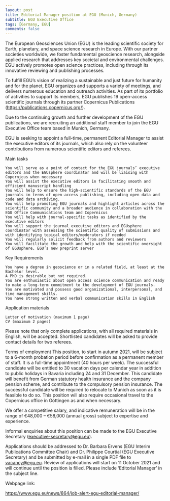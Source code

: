 ```yaml
---
layout: post
title: Editorial Manager position at EGU (Munich, Germany)
subtitle: EGU Executive Office
tags: [Germany, EGU]
comments: false
---
```


The European Geosciences Union (EGU) is the leading scientific society for Earth, planetary, and space science research in Europe. With our partner societies worldwide, we foster fundamental geoscience research, alongside applied research that addresses key societal and environmental challenges. EGU actively promotes open science practices, including through its innovative reviewing and publishing processes.

To fulfill EGU’s vision of realizing a sustainable and just future for humanity and for the planet, EGU organizes and supports a variety of meetings, and delivers numerous education and outreach activities. As part of its portfolio of activities to support its members, EGU publishes 19 open-access scientific journals through its partner Copernicus Publications (https://publications.copernicus.org/).

Due to the continuing growth and further development of the EGU publications, we are recruiting an additional staff member to join the EGU Executive Office team based in Munich, Germany.

EGU is seeking to appoint a full-time, permanent Editorial Manager to assist the executive editors of its journals, which also rely on the volunteer contributions from numerous scientific editors and referees.

Main tasks

    You will serve as a point of contact for the EGU journals’ executive editors and the EGUsphere coordinator and will be liaising with Copernicus when necessary
    You will assist the executive editors in facilitating smooth and efficient manuscript handling
    You will help to ensure the high-scientific standards of the EGU journals in terms of open-access publishing, including open data and code and data archiving.
    You will help promoting EGU journals and highlight articles across the scientific community and a broader audience in collaboration with the EGU Office Communications team and Copernicus
    You will help with journal-specific tasks as identified by the executive editors
    You will support the journal executive editors and EGUsphere coordinator with assessing the scientific quality of submissions and with identifying topical editors/moderators if needed
    You will regularly solicit feedback from authors and reviewers
    You will facilitate the growth and help with the scientific oversight of EGUsphere, EGU’s new preprint server

Key Requirements

    You have a degree in geoscience or in a related field, at least at the Bachelor level.
    A PhD is desirable but not required.
    You are enthusiastic about open access science communication and ready to make a long-term commitment to the development of EGU journals.
    You are motivated and possess good organizational, interpersonal, and time management skills.
    You have strong written and verbal communication skills in English

Application materials

    Letter of motivation (maximum 1 page)
    CV (maximum 2 pages)

Please note that only complete applications, with all required materials in English, will be accepted. Shortlisted candidates will be asked to provide contact details for two referees.

Terms of employment
This position, to start in autumn 2021, will be subject to a 6-month probation period before confirmation as a permanent member of staff. It is a full-time appointment (40 hours per week). The successful candidate will be entitled to 30 vacation days per calendar year in addition to public holidays in Bavaria including 24 and 31 December. This candidate will benefit from German statutory health insurance and the company pension scheme, and contribute to the compulsory pension insurance. The successful candidate will be required to relocate to Munich as soon as it is feasible to do so. This position will also require occasional travel to the Copernicus office in Göttingen as and when necessary.

We offer a competitive salary, and indicative remuneration will be in the range of €48,000 – €58,000 (annual gross) subject to expertise and experience.

Informal enquiries about this position can be made to the EGU Executive Secretary (executive-secretary@egu.eu).

Applications should be addressed to Dr. Barbara Ervens (EGU Interim Publications Committee Chair) and Dr. Philippe Courtial (EGU Executive Secretary) and be submitted by e-mail in a single PDF file to vacancy@egu.eu. Review of applications will start on 11 October 2021 and will continue until the position is filled. Please include ‘Editorial Manager’ in the subject line.

Webpage link:

https://www.egu.eu/news/864/job-alert-egu-editorial-manager/
